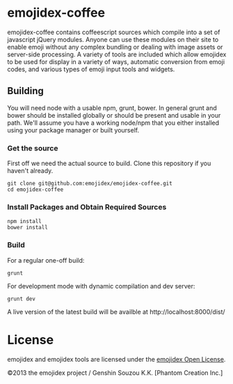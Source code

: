 emojidex-coffee
===============
emojidex-coffee contains coffeescript sources which compile into a set of javascript jQuery 
modules. Anyone can use these modules on their site to enable emoji without any complex 
bundling or dealing with image assets or server-side processing. A variety of tools are 
included which allow emojidex to be used for display in a variety of ways, automatic 
conversion from emoji codes, and various types of emoji input tools and widgets.


Building
--------
You will need node with a usable npm, grunt, bower. In general grunt and bower should be 
installed globally or should be present and usable in your path. We'll assume you have a 
working node/npm that you either installed using your package manager or built yourself.

### Get the source
First off we need the actual source to build. Clone this repository if you haven't already.
```shell
git clone git@github.com:emojidex/emojidex-coffee.git
cd emojidex-coffee
```

### Install Packages and Obtain Required Sources
```shell
npm install
bower install
```

### Build
For a regular one-off build:
```shell
grunt
```

For development mode with dynamic compilation and dev server:
```shell
grunt dev
```
A live version of the latest build will be availble at http://localhost:8000/dist/

License
=======
emojidex and emojidex tools are licensed under the [emojidex Open License](https://www.emojidex.com/emojidex/emojidex_open_license).

©2013 the emojidex project / Genshin Souzou K.K. [Phantom Creation Inc.]
